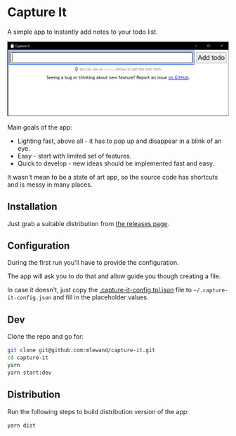 # Capture It

A simple app to instantly add notes to your todo list.

![Capture It screenshot](assets/screenshot.png)

Main goals of the app:

* Lighting fast, above all - it has to pop up and disappear in a blink of an eye.
* Easy - start with limited set of features.
* Quick to develop - new ideas should be implemented fast and easy.

It wasn't mean to be a state of art app, so the source code has shortcuts and is messy in many places.

## Installation

Just grab a suitable distribution from [the releases page](https://github.com/mlewand/capture-it/releases).

## Configuration

During the first run you'll have to provide the configuration.

The app will ask you to do that and allow guide you though creating a file.

In case it doesn't, just copy the [.capture-it-config.tpl.json](.capture-it-config.tpl.json) file to `~/.capture-it-config.json` and fill in the placeholder values.

## Dev

Clone the repo and go for:

```sh
git clone git@github.com:mlewand/capture-it.git
cd capture-it
yarn
yarn start:dev
```

## Distribution

Run the following steps to build distribution version of the app:

```sh
yarn dist
```
